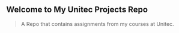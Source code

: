 ## Welcome to My Unitec Projects Repo
> A Repo that contains assignments from my courses at Unitec. 


